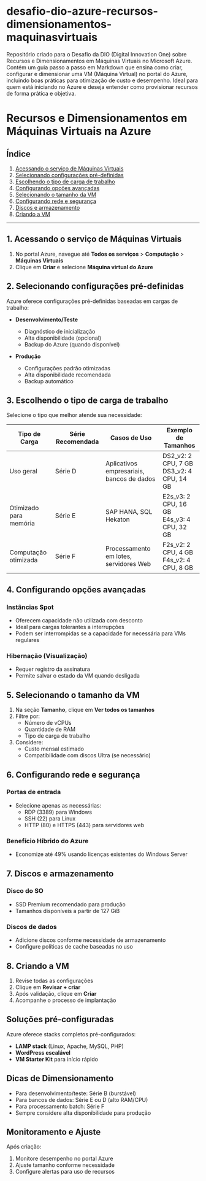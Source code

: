 # desafio-dio-azure-recursos-dimensionamentos-maquinasvirtuais
Repositório criado para o Desafio da DIO (Digital Innovation One) sobre Recursos e Dimensionamentos em Máquinas Virtuais no Microsoft Azure.
Contém um guia passo a passo em Markdown que ensina como criar, configurar e dimensionar uma VM (Máquina Virtual) no portal do Azure, incluindo boas práticas para otimização de custo e desempenho.
Ideal para quem está iniciando no Azure e deseja entender como provisionar recursos de forma prática e objetiva.

# Recursos e Dimensionamentos em Máquinas Virtuais na Azure

## Índice
1. [Acessando o serviço de Máquinas Virtuais](#1-acessando-o-serviço-de-máquinas-virtuais)
2. [Selecionando configurações pré-definidas](#2-selecionando-configurações-pré-definidas)
3. [Escolhendo o tipo de carga de trabalho](#3-escolhendo-o-tipo-de-carga-de-trabalho)
4. [Configurando opções avançadas](#4-configurando-opções-avançadas)
5. [Selecionando o tamanho da VM](#5-selecionando-o-tamanho-da-vm)
6. [Configurando rede e segurança](#6-configurando-rede-e-segurança)
7. [Discos e armazenamento](#7-discos-e-armazenamento)
8. [Criando a VM](#8-criando-a-vm)

---

## 1. Acessando o serviço de Máquinas Virtuais

1. No portal Azure, navegue até **Todos os serviços** > **Computação** > **Máquinas Virtuais**
2. Clique em **Criar** e selecione **Máquina virtual do Azure**

## 2. Selecionando configurações pré-definidas

Azure oferece configurações pré-definidas baseadas em cargas de trabalho:

- **Desenvolvimento/Teste**
  - Diagnóstico de inicialização
  - Alta disponibilidade (opcional)
  - Backup do Azure (quando disponível)

- **Produção**
  - Configurações padrão otimizadas
  - Alta disponibilidade recomendada
  - Backup automático

## 3. Escolhendo o tipo de carga de trabalho

Selecione o tipo que melhor atende sua necessidade:

| Tipo de Carga | Série Recomendada | Casos de Uso | Exemplo de Tamanhos |
|--------------|------------------|-------------|---------------------|
| Uso geral | Série D | Aplicativos empresariais, bancos de dados | DS2_v2: 2 CPU, 7 GB<br>DS3_v2: 4 CPU, 14 GB |
| Otimizado para memória | Série E | SAP HANA, SQL Hekaton | E2s_v3: 2 CPU, 16 GB<br>E4s_v3: 4 CPU, 32 GB |
| Computação otimizada | Série F | Processamento em lotes, servidores Web | F2s_v2: 2 CPU, 4 GB<br>F4s_v2: 4 CPU, 8 GB |

## 4. Configurando opções avançadas

### Instâncias Spot
- Oferecem capacidade não utilizada com desconto
- Ideal para cargas tolerantes a interrupções
- Podem ser interrompidas se a capacidade for necessária para VMs regulares

### Hibernação (Visualização)
- Requer registro da assinatura
- Permite salvar o estado da VM quando desligada

## 5. Selecionando o tamanho da VM

1. Na seção **Tamanho**, clique em **Ver todos os tamanhos**
2. Filtre por:
   - Número de vCPUs
   - Quantidade de RAM
   - Tipo de carga de trabalho
3. Considere:
   - Custo mensal estimado
   - Compatibilidade com discos Ultra (se necessário)

## 6. Configurando rede e segurança

### Portas de entrada
- Selecione apenas as necessárias:
  - RDP (3389) para Windows
  - SSH (22) para Linux
  - HTTP (80) e HTTPS (443) para servidores web

### Benefício Híbrido do Azure
- Economize até 49% usando licenças existentes do Windows Server

## 7. Discos e armazenamento

### Disco do SO
- SSD Premium recomendado para produção
- Tamanhos disponíveis a partir de 127 GiB

### Discos de dados
- Adicione discos conforme necessidade de armazenamento
- Configure políticas de cache baseadas no uso

## 8. Criando a VM

1. Revise todas as configurações
2. Clique em **Revisar + criar**
3. Após validação, clique em **Criar**
4. Acompanhe o processo de implantação

## Soluções pré-configuradas

Azure oferece stacks completos pré-configurados:
- **LAMP stack** (Linux, Apache, MySQL, PHP)
- **WordPress escalável**
- **VM Starter Kit** para início rápido

## Dicas de Dimensionamento

- Para desenvolvimento/teste: Série B (burstável)
- Para bancos de dados: Série E ou D (alto RAM/CPU)
- Para processamento batch: Série F
- Sempre considere alta disponibilidade para produção

## Monitoramento e Ajuste

Após criação:
1. Monitore desempenho no portal Azure
2. Ajuste tamanho conforme necessidade
3. Configure alertas para uso de recursos
